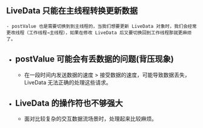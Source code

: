 ## LiveData 只能在主线程转换更新数据
	- postValue 也是需要切换到到主线程的，当我们想要更新 LiveData 对象时，我们会经常更改线程（工作线程→主线程），如果在修改 LiveData 后又要切换回到工作线程那就更麻烦了。
- ## postValue 可能会有丢数据的问题(背压现象)
	- 在一段时间内发送数据的速度 > 接受数据的速度，可能导致数据丢失，LiveData 无法正确的处理这些请求。
- ## LiveData 的操作符也不够强大
	- 面对比较复杂的交互数据流场景时，处理起来比较麻烦。